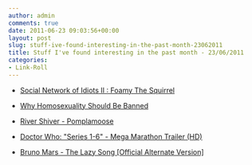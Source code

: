 ```yaml
---
author: admin
comments: true
date: 2011-06-23 09:03:56+00:00
layout: post
slug: stuff-ive-found-interesting-in-the-past-month-23062011
title: Stuff I've found interesting in the past month - 23/06/2011
categories:
- Link-Roll
---
```


  * [Social Network of Idiots II : Foamy The Squirrel](http://www.youtube.com/watch?v=78JNVMujZVE&feature=autoshare)
  

  * [Why Homosexuality Should Be Banned](http://www.youtube.com/watch?v=lSfFa44p96o&feature=autoshare)
  

  * [River Shiver - Pomplamoose](http://www.youtube.com/watch?v=uHoXIQX7j1A&feature=autoshare)
  

  * [Doctor Who: "Series 1-6" - Mega Marathon Trailer (HD)](http://www.youtube.com/watch?v=NQ3j7x_NCMw&feature=autoshare)
  

  * [Bruno Mars - The Lazy Song [Official Alternate Version]](http://www.youtube.com/watch?v=dULOjT9GYdQ&feature=autoshare)
  

